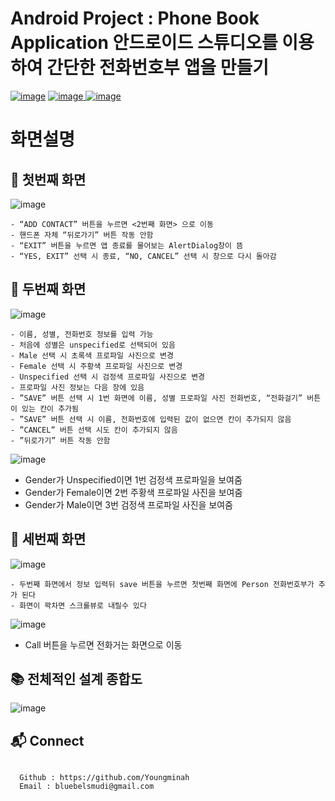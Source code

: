 # Android Project : Phone Book Application 안드로이드 스튜디오를 이용하여 간단한 전화번호부 앱을 만들기
[![image](https://img.shields.io/badge/Build-Gradle%205.1.1-yellowgreen)](https://gradle.org/) 
[![image](https://img.shields.io/badge/Android%20SDK-API%2029%3A%20Android%209.%2B-brightgreen) ](https://developer.android.com/studio/?gclid=CjwKCAjwh7H7BRBBEiwAPXjadjupXKrLjEJYAGBpFkUAfz0EV5_K5790QOU1YjOq933gNe1xoCs6IhoCKXQQAvD_BwE&gclsrc=aw.ds)
[![image](https://img.shields.io/badge/Language-Java-orange)](https://www.java.com/ko/)




# 화면설명

## :memo: 첫번째 화면


![image](https://user-images.githubusercontent.com/42762236/94188797-d9e6c680-fee4-11ea-8d9e-a2f1dbcac173.png)


```
- “ADD CONTACT” 버튼을 누르면 <2번째 화면> 으로 이동
- 핸드폰 자체 “뒤로가기” 버튼 작동 안함
- “EXIT” 버튼을 누르면 앱 종료를 물어보는 AlertDialog창이 뜸
- “YES, EXIT” 선택 시 종료, “NO, CANCEL” 선택 시 창으로 다시 돌아감
```



## :memo: 두번째 화면
![image](https://user-images.githubusercontent.com/42762236/94189509-cc7e0c00-fee5-11ea-93d8-50dee6ad451f.png)



```
- 이름, 성별, 전화번호 정보를 입력 가능
- 처음에 성별은 unspecified로 선택되어 있음
- Male 선택 시 초록색 프로파일 사진으로 변경
- Female 선택 시 주황색 프로파일 사진으로 변경
- Unspecified 선택 시 검정색 프로파일 사진으로 변경
- 프로파일 사진 정보는 다음 장에 있음
- ”SAVE” 버튼 선택 시 1번 화면에 이름, 성별 프로파일 사진 전화번호, “전화걸기” 버튼이 있는 칸이 추가됨
- ”SAVE” 버튼 선택 시 이름, 전화번호에 입력된 값이 없으면 칸이 추가되지 않음
- ”CANCEL” 버튼 선택 시도 칸이 추가되지 않음
- ”뒤로가기” 버튼 작동 안함
```          
         
         

    
      
![image](https://user-images.githubusercontent.com/42762236/94189804-30083980-fee6-11ea-8f02-dc399e7e662e.png)

- Gender가 Unspecified이면 1번 검정색 프로파일을 보여줌
- Gender가 Female이면 2번 주황색 프로파일 사진을 보여줌
- Gender가 Male이면 3번 검정색 프로파일 사진을 보여줌



## :memo: 세번째 화면

![image](https://user-images.githubusercontent.com/42762236/94190664-609ca300-fee7-11ea-8a88-0de019c30a7b.png)


```
- 두번째 화면에서 정보 입력뒤 save 버튼을 누르면 첫번째 화면에 Person 전화번호부가 추가 된다
- 화면이 꽉차면 스크롤뷰로 내릴수 있다

```     



![image](https://user-images.githubusercontent.com/42762236/94190885-ad807980-fee7-11ea-98ca-7bc409e619d5.png)

- Call 버튼을 누르면 전화거는 화면으로 이동




## :books: 전체적인 설계 종합도 

![image](https://user-images.githubusercontent.com/42762236/94191060-ef112480-fee7-11ea-98da-e5bdfabd2c01.png)





## :mailbox_with_mail: Connect

```

  Github : https://github.com/Youngminah
  Email : bluebelsmudi@gmail.com
  
```






